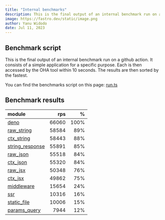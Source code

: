 ```yaml
---
title: "Internal benchmarks"
description: This is the final output of an internal benchmark run on a github action
image: https://fastro.dev/static/image.png
author: Yanu Widodo
date: Jul 11, 2023
---
```


## Benchmark script

This is the final output of an internal benchmark run on a github action. It consists of a simple application for a specific purpose. Each is then accessed by the OHA tool within 10 seconds. The results are then sorted by the fastest.

You can find the benchmarks script on this page: [run.ts](https://github.com/fastrodev/fastro/blob/main/bench/run.ts)

## Benchmark results


| module                                                                                       |   rps |    % |
| :------------------------------------------------------------------------------------------- | ----: | ---: |
| [deno](https://github.com/fastrodev/fastro/blob/main/examples/deno.ts)                       | 66060 | 100% |
| [raw_string](https://github.com/fastrodev/fastro/blob/main/examples/raw_string.ts)           | 58584 |  89% |
| [ctx_string](https://github.com/fastrodev/fastro/blob/main/examples/ctx_string.ts)           | 58443 |  88% |
| [string_response](https://github.com/fastrodev/fastro/blob/main/examples/string_response.ts) | 55891 |  85% |
| [raw_json](https://github.com/fastrodev/fastro/blob/main/examples/raw_json.ts)               | 55518 |  84% |
| [ctx_json](https://github.com/fastrodev/fastro/blob/main/examples/ctx_json.ts)               | 55320 |  84% |
| [raw_jsx](https://github.com/fastrodev/fastro/blob/main/examples/raw_jsx.tsx)                | 50348 |  76% |
| [ctx_jsx](https://github.com/fastrodev/fastro/blob/main/examples/ctx_jsx.tsx)                | 49862 |  75% |
| [middleware](https://github.com/fastrodev/fastro/blob/main/examples/middleware.ts)           | 15654 |  24% |
| [ssr](https://github.com/fastrodev/fastro/blob/main/examples/ssr.ts)                         | 10316 |  16% |
| [static_file](https://github.com/fastrodev/fastro/blob/main/examples/static_file.ts)         | 10006 |  15% |
| [params_query](https://github.com/fastrodev/fastro/blob/main/examples/params_query.ts)       |  7944 |  12% |
